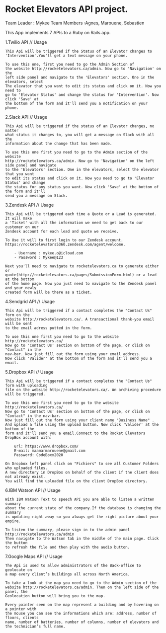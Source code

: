 
Rocket Elevators API project.
==============================================
Team Leader : Mykee
Team Members :Agnes, Marouene, Sebastien

This App implements 7 APIs to a Ruby on Rails app.


1.Twilio API // Usage

    This Api will be triggered if the Status of an Elevator changes to
    'Intervention'.You'll get a text message on your phone.

    To use this one, first you need to go the Admin Section of
    the website http://rocketelevators.ca/admin. Now go to 'Navigation' on the
    left side panel and navigate to the 'Elevators' section. One in the elevators, select
    The elevator that you want to edit its status and click on it. Now you need to 
    go to 'Elevator Status' and change the status for 'Intervention'. Now click 'Save' at
    the bottom of the form and it'll send you a notification on your phone.


2.Slack API // Usage

    This Api will be triggered if the status of an Elevator changes, no matter
    what status it changes to, you will get a message on Slack with all the 
    information about the change that has been made.

    To use this one first you need to go to the Admin section of the website
    http://rocketelevators.ca/admin. Now go to 'Navigation' on the left side panel and navigate
    to the 'Elevators' section. One in the elevators, select the elevator that you want
    to edit its status and click on it. Now you need to go to 'Elevator Status' and change
    the status for any status you want. Now click 'Save' at the bottom of the form and it'll
    send you a message on Slack.


3.Zendesk API // Usage

    This Api will be triggered each time a Quote or a Lead is generated. It will make
    a 'Ticket' with all the information we need to get back to our customer on our
    Zendesk account for each lead and quote we receive.

    To Use it will to first login to our Zendesk account.
    https://rocketelevators5360.zendesk.com/agent/welcome. 
    
        - Username : mykee.o@icloud.com
        - Password : Mykee@123

    Next you'll need to navigate to rocketelevators.ca to generate either or 
    quote(http://rocketelevators.ca/pages/SubmissionForm.html) or a lead at the bottom
    of the home page. Now you just need to navigate to the Zendesk panel and your newly
    created form will be there as a ticket.


4.Sendgrid API // Usage

    This Api will be triggered if a contact completes the "Contact Us" form on the
    website http://rocketelevators.ca/. A transactional thank-you email will be sent
    to the email adress putted in the form.

    To use this one first you need to go to the website http://rocketelevators.ca/ 
    Now go to 'Contact Us' section on bottom of the page, or click on "Contact" in the
    nav-bar. Now just fill out the form using your email address.
    Now click 'Valider' at the bottom of the form and it'll send you a email. 


5.Dropbox API // Usage

    This Api will be triggered if a contact completes the "Contact Us" form with uploading 
    file on the website http://rocketelevators.ca/. An archiving procedure will be triggered.

    To use this one first you need to go to the website http://rocketelevators.ca/ 
    Now go to 'Contact Us' section on bottom of the page, or click on "Contact" in the nav-bar. 
    Now just fill out the form using your client name "Business Name" . 
    And upload a file using the upload button. Now click 'Valider' at the bottom of the
    form and it'll send you a email.Connect to the Rocket Elevators DropBox account with:

        url: https://www.dropbox.com/
        E-mail: maamarmarouene@gmail.com
        Password: CodeBoxx2020

    On Dropbox left panel click on "Fichiers" to see all Customer Folders who uploaded files. 
    A new directory in DropBox on behalf of the client if the client does not already exist.
    You will find the uploaded file on the client DropBox directory.


6.IBM Watson API // Usage

    With IBM Watson Text to speech API you are able to listen a written summary 
    about the current state of the company.If the database is changing the summary
    is updating right away so you always get the right picture about your empire.
 
    To listen the summary, please sign in to the admin panel http://rocketelevators.ca/admin
    Then navigate to the Watson tab in the middle of the main page. Click the button 
    to refresh the file and then play with the audio button.



7.Google Maps API // Usage

    The Api is used to allow administrators of the Back-office to geolocate on
    a map every client’s buildings all across North America.

    To take a look at the map you need to go to the Admin section of the
    website http://rocketelevators.ca/admin. Then on the left side of the panel, the
    Geolocation button will bring you to the map.

    Every pointer seen on the map represent a building and by hovering on a pointer with 
    the mouse you can see the informations which are: address, number of floors, clients 
    name, number of batteries, number of columns, number of elevators and the technician’s full name.